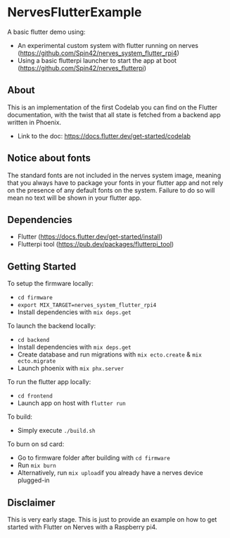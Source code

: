 # NervesFlutterExample

A basic flutter demo using:
- An experimental custom system with flutter running on nerves (https://github.com/Spin42/nerves_system_flutter_rpi4)
- Using a basic flutterpi launcher to start the app at boot (https://github.com/Spin42/nerves_flutterpi)

## About
This is an implementation of the first Codelab you can find on the Flutter documentation, with the twist that all state is fetched from a backend app written in Phoenix.
  * Link to the doc: https://docs.flutter.dev/get-started/codelab

## Notice about fonts
The standard fonts are not included in the nerves system image, meaning that you always have to package your fonts in your flutter app and not rely on the presence of any default fonts on the system. Failure to do so will mean no text will be shown in your flutter app.

## Dependencies
  * Flutter (https://docs.flutter.dev/get-started/install)
  * Flutterpi tool (https://pub.dev/packages/flutterpi_tool)

## Getting Started

To setup the firmware locally:
  * `cd firmware`
  * `export MIX_TARGET=nerves_system_flutter_rpi4`
  * Install dependencies with `mix deps.get`

To launch the backend locally:
  * `cd backend`
  * Install dependencies with `mix deps.get`
  * Create database and run migrations with `mix ecto.create` & `mix ecto.migrate`
  * Launch phoenix with `mix phx.server`

To run the flutter app locally:
  * `cd frontend`
  * Launch app on host with `flutter run`

To build:
  * Simply execute `./build.sh`

To burn on sd card:
  * Go to firmware folder after building with `cd firmware`
  * Run `mix burn`
  * Alternatively, run `mix upload`if you already have a nerves device plugged-in

## Disclaimer

This is very early stage. This is just to provide an example on how to get started with Flutter on Nerves with a Raspberry pi4.
